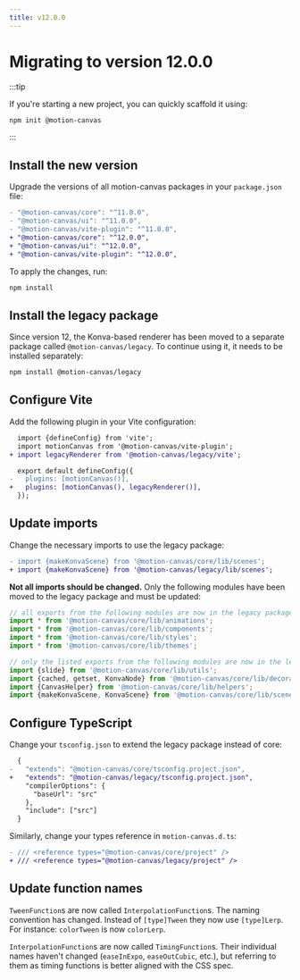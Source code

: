 ```yaml
---
title: v12.0.0
---
```


# Migrating to version 12.0.0

:::tip

If you're starting a new project, you can quickly scaffold it using:

```bash
npm init @motion-canvas
```

:::

## Install the new version

Upgrade the versions of all motion-canvas packages in your `package.json` file:

```diff
- "@motion-canvas/core": "^11.0.0",
- "@motion-canvas/ui": "^11.0.0",
- "@motion-canvas/vite-plugin": "^11.0.0",
+ "@motion-canvas/core": "^12.0.0",
+ "@motion-canvas/ui": "^12.0.0",
+ "@motion-canvas/vite-plugin": "^12.0.0",
```

To apply the changes, run:

```bash
npm install
```

## Install the legacy package

Since version 12, the Konva-based renderer has been moved to a separate package called
`@motion-canvas/legacy`. To continue using it, it needs to be installed separately:

```bash
npm install @motion-canvas/legacy
```

## Configure Vite

Add the following plugin in your Vite configuration:

```diff title="vite.config.ts"
  import {defineConfig} from 'vite';
  import motionCanvas from '@motion-canvas/vite-plugin';
+ import legacyRenderer from '@motion-canvas/legacy/vite';

  export default defineConfig({
-   plugins: [motionCanvas()],
+   plugins: [motionCanvas(), legacyRenderer()],
  });
```

## Update imports

Change the necessary imports to use the legacy package:

```diff title="src/scenes/example.tsx"
- import {makeKonvaScene} from '@motion-canvas/core/lib/scenes';
+ import {makeKonvaScene} from '@motion-canvas/legacy/lib/scenes';
```

**Not all imports should be changed.** Only the following modules have been moved
to the legacy package and must be updated:

```ts
// all exports from the following modules are now in the legacy package:
import * from '@motion-canvas/core/lib/animations';
import * from '@motion-canvas/core/lib/components';
import * from '@motion-canvas/core/lib/styles';
import * from '@motion-canvas/core/lib/themes';

// only the listed exports from the following modules are now in the legacy package:
import {slide} from '@motion-canvas/core/lib/utils';
import {cached, getset, KonvaNode} from '@motion-canvas/core/lib/decorators';
import {CanvasHelper} from '@motion-canvas/core/lib/helpers';
import {makeKonvaScene, KonvaScene} from '@motion-canvas/core/lib/scenes';
```

## Configure TypeScript

Change your `tsconfig.json` to extend the legacy package instead of core:

```diff title="tsconfig.json"
  {
-   "extends": "@motion-canvas/core/tsconfig.project.json",
+   "extends": "@motion-canvas/legacy/tsconfig.project.json",
    "compilerOptions": {
      "baseUrl": "src"
    },
    "include": ["src"]
  }
```

Similarly, change your types reference in `motion-canvas.d.ts`:

```diff title="src/motion-canvas.d.ts"
- /// <reference types="@motion-canvas/core/project" />
+ /// <reference types="@motion-canvas/legacy/project" />
```

## Update function names

`TweenFunction`s are now called `InterpolationFunction`s.
The naming convention has changed. Instead of `[type]Tween` they now use
`[type]Lerp`. For instance: `colorTween` is now `colorLerp`.

`InterpolationFunction`s are now called `TimingFunction`s.
Their individual names haven't changed (`easeInExpo`, `easeOutCubic`, etc.),
but referring to them as timing functions is better aligned with the CSS spec.
